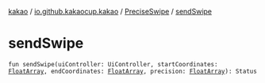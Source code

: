 [kakao](../../index.md) / [io.github.kakaocup.kakao](../index.md) / [PreciseSwipe](index.md) / [sendSwipe](./send-swipe.md)

# sendSwipe

`fun sendSwipe(uiController: UiController, startCoordinates: `[`FloatArray`](https://kotlinlang.org/api/latest/jvm/stdlib/kotlin/-float-array/index.html)`, endCoordinates: `[`FloatArray`](https://kotlinlang.org/api/latest/jvm/stdlib/kotlin/-float-array/index.html)`, precision: `[`FloatArray`](https://kotlinlang.org/api/latest/jvm/stdlib/kotlin/-float-array/index.html)`): Status`
